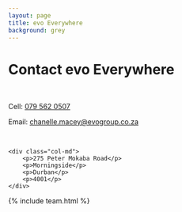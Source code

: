```yaml
---
layout: page
title: evo Everywhere
background: grey
---
```


<div class="col-lg-12 text-center">
	<h1 class="section-heading text-uppercase">Contact evo Everywhere</h1>
</div>

<br>

<div class="container contact-us">
  <div class="row">

  <div class="col-md">
		<!-- <p>Tel: <a href="tel:+27210232228"> 079 485 5355</a></p> -->
		<p>Cell: <a href="tel:+27795620507">079 562 0507</a></p>
		<p>Email: <a href="mailto:chanelle.macey@evogroup.co.za?subject=Mail from evo Website">chanelle.macey@evogroup.co.za</a></p>
		<br>
    </div>

    <div class="col-md">
    	<p>275 Peter Mokaba Road</p>
    	<p>Morningside</p>
    	<p>Durban</p>
    	<p>4001</p>
    </div>

  </div>

</div>

{% include team.html %}
